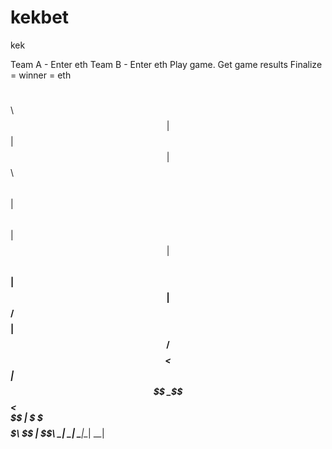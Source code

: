 # kekbet
kek

Team A - Enter eth
Team B - Enter eth
Play game. 
Get game results
Finalize = winner = eth










$$\                 $$\       
$$ |                $$ |      
$$ |  $$\  $$$$$$\  $$ |  $$\ 
$$ | $$  |$$  __$$\ $$ | $$  |
$$$$$$  / $$$$$$$$ |$$$$$$  / 
$$  _$$<  $$   ____|$$  _$$<  
$$ | \$$\ \$$$$$$$\ $$ | \$$\ 
\__|  \__| \_______|\__|  \__|
                              
                              
                              

